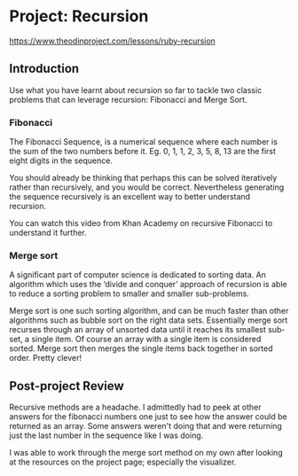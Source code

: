 # Project: Recursion

https://www.theodinproject.com/lessons/ruby-recursion

## Introduction

Use what you have learnt about recursion so far to tackle two classic problems that can leverage recursion: Fibonacci and Merge Sort.

### Fibonacci

The Fibonacci Sequence, is a numerical sequence where each number is the sum of the two numbers before it. Eg. 0, 1, 1, 2, 3, 5, 8, 13 are the first eight digits in the sequence.

You should already be thinking that perhaps this can be solved iteratively rather than recursively, and you would be correct. Nevertheless generating the sequence recursively is an excellent way to better understand recursion.

You can watch this video from Khan Academy on recursive Fibonacci to understand it further.

### Merge sort

A significant part of computer science is dedicated to sorting data. An algorithm which uses the ‘divide and conquer’ approach of recursion is able to reduce a sorting problem to smaller and smaller sub-problems.

Merge sort is one such sorting algorithm, and can be much faster than other algorithms such as bubble sort on the right data sets. Essentially merge sort recurses through an array of unsorted data until it reaches its smallest sub-set, a single item. Of course an array with a single item is considered sorted. Merge sort then merges the single items back together in sorted order. Pretty clever!

## Post-project Review

Recursive methods are a headache. I admittedly had to peek at other answers for the fibonacci numbers one just to see how the answer could be returned as an array. Some answers weren't doing that and were returning just the last number in the sequence like I was doing.

I was able to work through the merge sort method on my own after looking at the resources on the project page; especially the visualizer.
